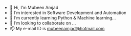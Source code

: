 - 👋 Hi, I’m Mubeen Amjad
- 👀 I’m interested in Software Development and Automation
- 🌱 I’m currently learning Python & Machine learning...
- 💞️ I’m looking to collaborate on ...
- 📫 My e-mail ID is mubeenamjad@hotmail.com

<!---
mubeen-amjad/mubeen-amjad is a ✨ special ✨ repository because its `README.md` (this file) appears on your GitHub profile.
You can click the Preview link to take a look at your changes.
--->
